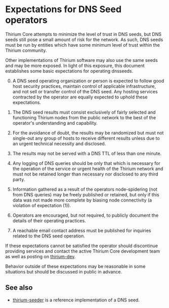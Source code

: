 Expectations for DNS Seed operators
====================================

Thirium Core attempts to minimize the level of trust in DNS seeds,
but DNS seeds still pose a small amount of risk for the network.
As such, DNS seeds must be run by entities which have some minimum
level of trust within the Thirium community.

Other implementations of Thirium software may also use the same
seeds and may be more exposed. In light of this exposure, this
document establishes some basic expectations for operating dnsseeds.

0. A DNS seed operating organization or person is expected to follow good
host security practices, maintain control of applicable infrastructure,
and not sell or transfer control of the DNS seed. Any hosting services
contracted by the operator are equally expected to uphold these expectations.

1. The DNS seed results must consist exclusively of fairly selected and
functioning Thirium nodes from the public network to the best of the
operator's understanding and capability.

2. For the avoidance of doubt, the results may be randomized but must not
single-out any group of hosts to receive different results unless due to an
urgent technical necessity and disclosed.

3. The results may not be served with a DNS TTL of less than one minute.

4. Any logging of DNS queries should be only that which is necessary
for the operation of the service or urgent health of the Thirium
network and must not be retained longer than necessary nor disclosed
to any third party.

5. Information gathered as a result of the operators node-spidering
(not from DNS queries) may be freely published or retained, but only
if this data was not made more complete by biasing node connectivity
(a violation of expectation (1)).

6. Operators are encouraged, but not required, to publicly document the
details of their operating practices.

7. A reachable email contact address must be published for inquiries
related to the DNS seed operation.

If these expectations cannot be satisfied the operator should
discontinue providing services and contact the active Thirium
Core development team as well as posting on
[thirium-dev](https://groups.google.com/forum/#!forum/thirium-dev).

Behavior outside of these expectations may be reasonable in some
situations but should be discussed in public in advance.

See also
----------
- [thirium-seeder](https://github.com/pooler/thirium-seeder) is a reference implementation of a DNS seed.
